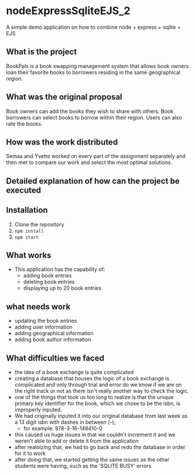 # nodeExpressSqliteEJS_2
A simple demo application on how to combine node + express + sqlite + EJS

## What is the project



BookPals is a book swapping management system that allows book owners loan their favorite books to borrowers residing in the same geographical region.



## What was the original proposal



Book owners can add the books they wish to share with others. Book borrowers can select books to borrow within their region. Users can also rate the books.



## How was the work distributed



Semaa and Yvette worked on every part of the assignment separately and then met to compare our work and select the most optimal solutions.



## Detailed explanation of how can the project be executed

## Installation

1) Clone the repository
2) `npm install`
3) `npm start`

## What works
* This application has the capability of:
  * adding book entries
  * deleting book entries
  * displaying up to 20 book entries

## what needs work
* updating the book entries
* adding user information
* adding geographical information
* adding book author information

## What difficulties we faced
* the idea of a book exchange is quite complicated
* creating a database that houses the logic of a book exchange is complicated and only through trial and error do we know if we are on the right track or not as there isn't really another way to check the logic. 
* one of the things that took us too long to realize is that the unique primary key identifier for the book, which we chose to be the isbn, is improperly inputed.
* We had originally inputed it into our original database from last week as a 13 digit isbn with dashes in between (-); 
  * for example: 978-3-16-148410-0
* this caused us huge issues in that we couldn't increment it and we weren't able to add or delete it from the application
* after realoizing that, we had to go back and redo the database in order for it to work 
* after doing that, we started getting the same issues as the other students were having, such as the 'SQLITE BUSY' errors
